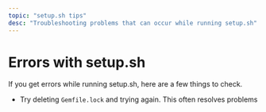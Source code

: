 ```yaml
---
topic: "setup.sh tips"
desc: "Troubleshooting problems that can occur while running setup.sh"
---
```


# Errors with setup.sh

If you get errors while running setup.sh, here are a few things to check.

* Try deleting `Gemfile.lock` and trying again.  This often resolves problems

